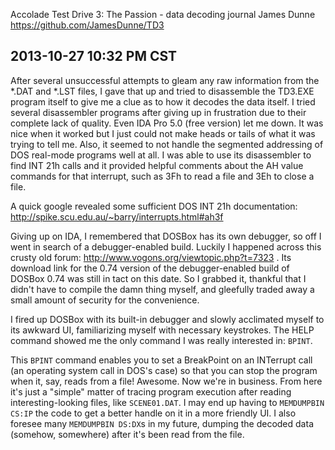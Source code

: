 Accolade Test Drive 3: The Passion - data decoding journal
James Dunne
https://github.com/JamesDunne/TD3

2013-10-27 10:32 PM CST
-----------------------
After several unsuccessful attempts to gleam any raw information from the *.DAT and *.LST files, I gave that up and tried to disassemble the TD3.EXE program itself to give me a clue as to how it decodes the data itself. I tried several disassembler programs after giving up in frustration due to their complete lack of quality. Even IDA Pro 5.0 (free version) let me down. It was nice when it worked but I just could not make heads or tails of what it was trying to tell me. Also, it seemed to not handle the segmented addressing of DOS real-mode programs well at all. I was able to use its disassembler to find INT 21h calls and it provided helpful comments about the AH value commands for that interrupt, such as 3Fh to read a file and 3Eh to close a file.

A quick google revealed some sufficient DOS INT 21h documentation: http://spike.scu.edu.au/~barry/interrupts.html#ah3f

Giving up on IDA, I remembered that DOSBox has its own debugger, so off I went in search of a debugger-enabled build. Luckily I happened across this crusty old forum: http://www.vogons.org/viewtopic.php?t=7323 . Its download link for the 0.74 version of the debugger-enabled build of DOSBox 0.74 was still in tact on this date. So I grabbed it, thankful that I didn't have to compile the damn thing myself, and gleefully traded away a small amount of security for the convenience.

I fired up DOSBox with its built-in debugger and slowly acclimated myself to its awkward UI, familiarizing myself with necessary keystrokes. The HELP command showed me the only command I was really interested in: `BPINT`.

This `BPINT` command enables you to set a BreakPoint on an INTerrupt call (an operating system call in DOS's case) so that you can stop the program when it, say, reads from a file! Awesome. Now we're in business. From here it's just a "simple" matter of tracing program execution after reading interesting-looking files, like `SCENE01.DAT`. I may end up having to `MEMDUMPBIN CS:IP` the code to get a better handle on it in a more friendly UI. I also foresee many `MEMDUMPBIN DS:DX`s in my future, dumping the decoded data (somehow, somewhere) after it's been read from the file.